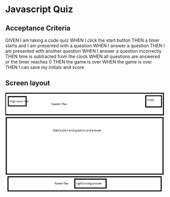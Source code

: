 # Javascript Quiz
## Acceptance Criteria
GIVEN I am taking a code quiz
WHEN I click the start button
THEN a timer starts and I am presented with a question
WHEN I answer a question
THEN I am presented with another question
WHEN I answer a question incorrectly
THEN time is subtracted from the clock
WHEN all questions are answered or the timer reaches 0
THEN the game is over
WHEN the game is over
THEN I can save my initials and score

## Screen layout
![Image of screen layout](https://github.com/terrylthompsonintx/jsQuiz/blob/master/assets/images/screenlayout.png "Description goes here")





